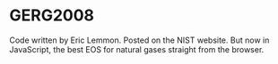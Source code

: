 # GERG2008
Code written by Eric Lemmon. Posted on the NIST website. But now in JavaScript, the best EOS for natural gases straight from the browser.
